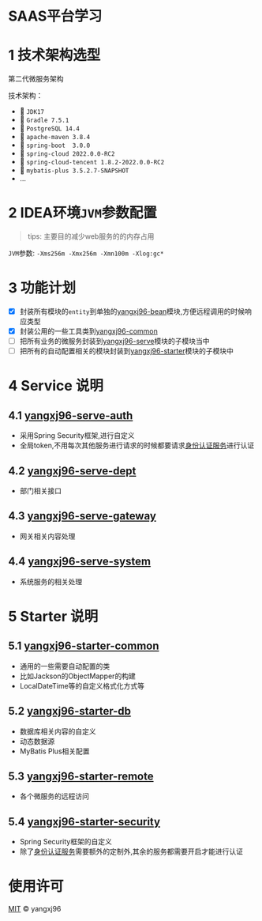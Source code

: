 # SAAS平台学习

# 1 技术架构选型


第二代微服务架构

技术架构：

- 🚀️  `JDK17`
- 🚀️  `Gradle 7.5.1`
- 🚀️  `PostgreSQL 14.4`
- 🚀️  `apache-maven 3.8.4`
- 🚀️  `spring-boot  3.0.0`
- 🚀️  `spring-cloud 2022.0.0-RC2`
- 🚀️  `spring-cloud-tencent 1.8.2-2022.0.0-RC2`
- 🚀️  `mybatis-plus 3.5.2.7-SNAPSHOT`
- ...

# 2 IDEA环境`JVM`参数配置


> tips: 主要目的减少web服务的的内存占用

`JVM`参数: `-Xms256m -Xmx256m -Xmn100m -Xlog:gc*`

# 3 功能计划

- [X] 封装所有模块的`entity`到单独的[yangxj96-bean](yangxj96-bean)模块,方便远程调用的时候响应类型
- [X] 封装公用的一些工具类到[yangxj96-common](yangxj96-common)
- [ ] 把所有业务的微服务封装到[yangxj96-serve](yangxj96-serve)模块的子模块当中
- [ ] 把所有的自动配置相关的模块封装到[yangxj96-starter](yangxj96-starter)模块的子模块中

# 4 Service 说明

## 4.1  [yangxj96-serve-auth](yangxj96-serve/yangxj96-serve-auth)

- 采用Spring Security框架,进行自定义
- 全局token,不用每次其他服务进行请求的时候都要请求[身份认证服务](yangxj96-serve/yangxj96-serve-auth)进行认证

## 4.2 [yangxj96-serve-dept](yangxj96-serve/yangxj96-serve-dept)

- 部门相关接口

## 4.3 [yangxj96-serve-gateway](yangxj96-serve/yangxj96-serve-gateway)

- 网关相关内容处理

## 4.4 [yangxj96-serve-system](yangxj96-serve/yangxj96-serve-system)

- 系统服务的相关处理

# 5 Starter 说明

## 5.1 [yangxj96-starter-common](yangxj96-starter/yangxj96-starter-common)

- 通用的一些需要自动配置的类
- 比如Jackson的ObjectMapper的构建
- LocalDateTime等的自定义格式化方式等

## 5.2 [yangxj96-starter-db](yangxj96-starter/yangxj96-starter-db)

- 数据库相关内容的自定义
- 动态数据源
- MyBatis Plus相关配置

## 5.3 [yangxj96-starter-remote](yangxj96-starter/yangxj96-starter-remote)

- 各个微服务的远程访问

## 5.4 [yangxj96-starter-security](yangxj96-starter/yangxj96-starter-security)

- Spring Security框架的自定义
- 除了[身份认证服务](yangxj96-serve/yangxj96-serve-auth)需要额外的定制外,其余的服务都需要开启才能进行认证

# 使用许可


[MIT](LICENSE) © yangxj96
